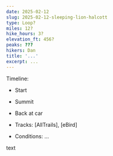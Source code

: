 ```yaml
---
date: 2025-02-12
slug: 2025-02-12-sleeping-lion-halcott
type: Loop?
miles: 12?
hike_hours: 3?
elevation_ft: 456?
peaks: ???
hikers: Dan
title: '...'
excerpt: ...
---
```


Timeline:

- Start
- Summit
- Back at car

- Tracks: [AllTrails], [eBird]
- Conditions: ...

text